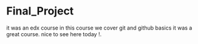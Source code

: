 # Final_Project
it was an edx course in this course we cover git and github basics
it was a great course.
nice to see here today !.